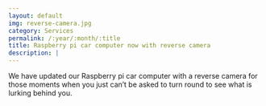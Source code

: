 ```yaml
---
layout: default
img: reverse-camera.jpg
category: Services
permalink: /:year/:month/:title
title: Raspberry pi car computer now with reverse camera
description: |
---
```

  We have updated our Raspberry pi car computer with a reverse camera for those moments when you just can’t be asked to turn round to see what is lurking behind you.